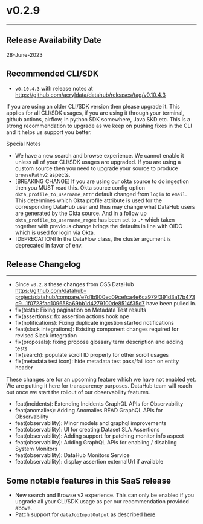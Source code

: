 # v0.2.9

---

## Release Availability Date

28-June-2023

## Recommended CLI/SDK

- `v0.10.4.3` with release notes at https://github.com/acryldata/datahub/releases/tag/v0.10.4.3

If you are using an older CLI/SDK version then please upgrade it. This applies for all CLI/SDK usages, if you are using it through your terminal, github actions, airflow, in python SDK somewhere, Java SKD etc. This is a strong recommendation to upgrade as we keep on pushing fixes in the CLI and it helps us support you better.

Special Notes

- We have a new search and browse experience. We cannot enable it unless all of your CLI/SDK usages are upgraded. If you are using a custom source then you need to upgrade your source to produce `browsePathv2` aspects.
- [BREAKING CHANGE] If you are using our okta source to do ingestion then you MUST read this. Okta source config option `okta_profile_to_username_attr` default changed from `login` to `email`. This determines which Okta profile attribute is used for the corresponding DataHub user and thus may change what DataHub users are generated by the Okta source. And in a follow up `okta_profile_to_username_regex` has been set to `.*` which taken together with previous change brings the defaults in line with OIDC which is used for login via Okta.
- [DEPRECATION] In the DataFlow class, the cluster argument is deprecated in favor of env.

## Release Changelog

---

- Since `v0.2.8` these changes from OSS DataHub https://github.com/datahub-project/datahub/compare/e7d1b900ec09cefca4e6ca979f391d3a17b473c9...1f0723fad109658a69bb1d4279100de8514f35d7 have been pulled in.
- fix(tests): Fixing pagination on Metadata Test results
- fix(assertions): fix assertion actions hook npe
- fix(notifications): Fixing duplicate ingestion started notifications
- feat(slack integrations): Existing component changes required for revised Slack integration
- fix(proposals): fixing propose glossary term description and adding tests
- fix(search): populate scroll ID properly for other scroll usages
- fix(metadata test icon): hide metadata test pass/fail icon on entity header

These changes are for an upcoming feature which we have not enabled yet. We are putting it here for transparency purposes. DataHub team will reach out once we start the rollout of our observability features.

- feat(incidents): Extending Incidents GraphQL APIs for Observability
- feat(anomalies): Adding Anomalies READ GraphQL APIs for Observability
- feat(observability): Minor models and graphql improvements
- feat(observability): UI for creating Dataset SLA Assertions
- feat(observability): Adding support for patching monitor info aspect
- feat(observability): Adding GraphQL APIs for enabling / disabling System Monitors
- feat(observability): DataHub Monitors Service
- feat(observability): display assertion externalUrl if available

## Some notable features in this SaaS release

- New search and Browse v2 experience. This can only be enabled if you upgrade all your CLI/SDK usage as per our recommendation provided above.
- Patch support for `dataJobInputOutput` as described [here](../../advanced/patch.md)
